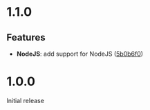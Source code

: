 # 1.1.0

## Features

- **NodeJS**: add support for NodeJS ([5b0b6f0](https://github.com/2Toad/Angular-Localizer/commit/5b0b6f0eb777e67eb4d5c0d9ee982d9511d9df16))

# 1.0.0

Initial release
